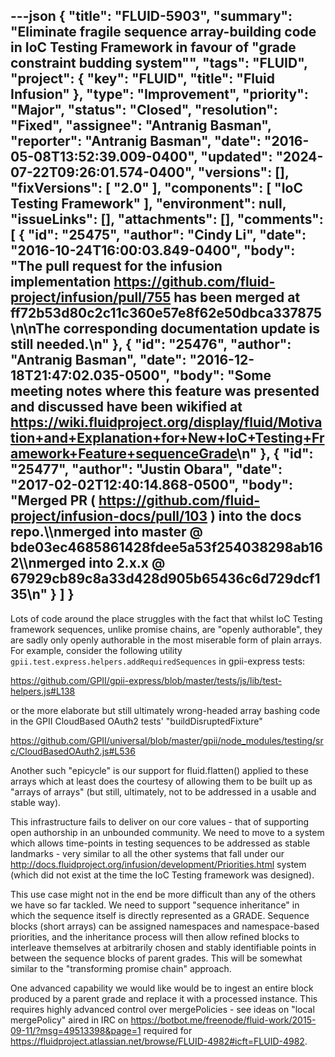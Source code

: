 ---json
{
  "title": "FLUID-5903",
  "summary": "Eliminate fragile sequence array-building code in IoC Testing Framework in favour of \"grade constraint budding system\"",
  "tags": "FLUID",
  "project": {
    "key": "FLUID",
    "title": "Fluid Infusion"
  },
  "type": "Improvement",
  "priority": "Major",
  "status": "Closed",
  "resolution": "Fixed",
  "assignee": "Antranig Basman",
  "reporter": "Antranig Basman",
  "date": "2016-05-08T13:52:39.009-0400",
  "updated": "2024-07-22T09:26:01.574-0400",
  "versions": [],
  "fixVersions": [
    "2.0"
  ],
  "components": [
    "IoC Testing Framework"
  ],
  "environment": null,
  "issueLinks": [],
  "attachments": [],
  "comments": [
    {
      "id": "25475",
      "author": "Cindy Li",
      "date": "2016-10-24T16:00:03.849-0400",
      "body": "The pull request for the infusion implementation <https://github.com/fluid-project/infusion/pull/755> has been merged at ff72b53d80c2c11c360e57e8f62e50dbca337875\n\nThe corresponding documentation update is still needed.\n"
    },
    {
      "id": "25476",
      "author": "Antranig Basman",
      "date": "2016-12-18T21:47:02.035-0500",
      "body": "Some meeting notes where this feature was presented and discussed have been wikified at <https://wiki.fluidproject.org/display/fluid/Motivation+and+Explanation+for+New+IoC+Testing+Framework+Feature+sequenceGrade>\n"
    },
    {
      "id": "25477",
      "author": "Justin Obara",
      "date": "2017-02-02T12:40:14.868-0500",
      "body": "Merged PR ( <https://github.com/fluid-project/infusion-docs/pull/103> ) into the docs repo.\\\nmerged into master @ bde03ec4685861428fdee5a53f254038298ab162\\\nmerged into 2.x.x @ 67929cb89c8a33d428d905b65436c6d729dcf135\n"
    }
  ]
}
---
Lots of code around the place struggles with the fact that whilst IoC Testing framework sequences, unlike promise chains, are "openly authorable", they are sadly only openly authorable in the most miserable form of plain arrays. For example, consider the following utility `gpii.test.express.helpers.addRequiredSequences` in gpii-express tests:

<https://github.com/GPII/gpii-express/blob/master/tests/js/lib/test-helpers.js#L138>

or the more elaborate but still ultimately wrong-headed array bashing code in the GPII CloudBased OAuth2 tests' "buildDisruptedFixture"

<https://github.com/GPII/universal/blob/master/gpii/node_modules/testing/src/CloudBasedOAuth2.js#L536>

Another such "epicycle" is our support for fluid.flatten() applied to these arrays which at least does the courtesy of allowing them to be built up as "arrays of arrays" (but still, ultimately, not to be addressed in a usable and stable way).

This infrastructure fails to deliver on our core values - that of supporting open authorship in an unbounded community. We need to move to a system which allows time-points in testing sequences to be addressed as stable landmarks - very similar to all the other systems that fall under our <http://docs.fluidproject.org/infusion/development/Priorities.html> system (which did not exist at the time the IoC Testing framework was designed).

This use case might not in the end be more difficult than any of the others we have so far tackled. We need to support "sequence inheritance" in which the sequence itself is directly represented as a GRADE. Sequence blocks (short arrays) can be assigned namespaces and namespace-based priorities, and the inheritance process will then allow refined blocks to interleave themselves at arbitrarily chosen and stably identifiable points in between the sequence blocks of parent grades. This will be somewhat similar to the "transforming promise chain" approach.

One advanced capability we would like would be to ingest an entire block produced by a parent grade and replace it with a processed instance. This requires highly advanced control over mergePolicies - see ideas on "local mergePolicy" aired in IRC on <https://botbot.me/freenode/fluid-work/2015-09-11/?msg=49513398&page=1> required for <https://fluidproject.atlassian.net/browse/FLUID-4982#icft=FLUID-4982>.&#x20;

        